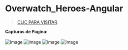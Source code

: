 # Overwatch_Heroes-Angular
> [CLIC PARA VISITAR](overwatch-heroes-angular.netlify.app).

**Capturas de Pagina:**<br><br>
![image](https://user-images.githubusercontent.com/91103822/199393984-dac2fbaf-10b8-4e1c-882b-c732d652b245.png)
![image](https://user-images.githubusercontent.com/91103822/199394216-273d6b46-fb91-4284-a1f7-3a855812ad79.png)
![image](https://user-images.githubusercontent.com/91103822/199394277-54cf84d2-472f-49bd-bf65-323ecbc7029c.png)
![image](https://user-images.githubusercontent.com/91103822/199394316-4f2dc47a-e109-4312-ab90-a59a68a60617.png)

